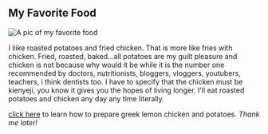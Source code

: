 ## My Favorite Food
![A pic of my favorite food](http://lorempixel.com/output/food-q-c-404-204-3.jpg)

I liike roasted potatoes and fried chicken. That is more like fries with chicken. Fried, roasted, baked...all potatoes are my guilt pleasure and chicken is not because why would it be while it is the number one recommended by doctors, nutritionists, bloggers, vloggers, youtubers, teachers, i think dentists too. I have to specify that the chicken must be kienyeji, you know it gives you the hopes of living longer. I'll eat roasted potatoes and chicken any day any time literally.

[click here](https://www.allrecipes.com/recipe/242352/greek-lemon-chicken-and-potatoes/) to learn how to prepare greek lemon chicken and potatoes. _Thank me later!_
